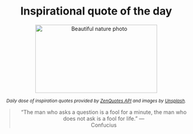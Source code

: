 
<div align="center">

# Inspirational quote of the day

<img src="./data/photo.jpeg" alt="Beautiful nature photo" width="320" height="180">

<sub><i>Daily dose of inspiration quotes provided by [ZenQuotes API](https://zenquotes.io/) and images by [Unsplash](https://unsplash.com/).</i></sub>


<blockquote>&ldquo;The man who asks a question is a fool for a minute, the man who does not ask is a fool for life.&rdquo; &mdash; <footer>Confucius</footer></blockquote>

</div>
